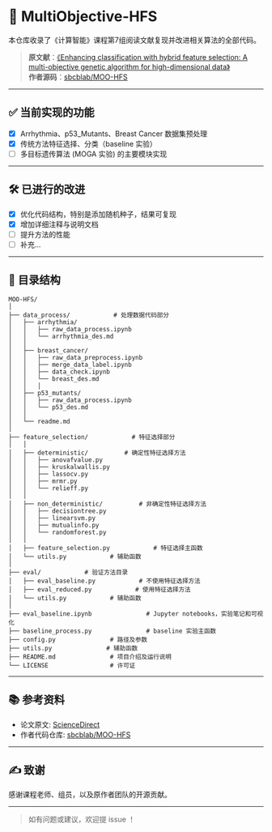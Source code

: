 # 🌟 MultiObjective-HFS

本仓库收录了《计算智能》课程第7组阅读文献复现并改进相关算法的全部代码。

> **原文献**：[《Enhancing classification with hybrid feature selection: A multi-objective genetic algorithm for high-dimensional data》](https://www.sciencedirect.com/science/article/pii/S095741742401385X)  
> **作者源码**：[sbcblab/MOO-HFS](https://github.com/sbcblab/MOO-HFS)

---

## ✅ 当前实现的功能

- [x] Arrhythmia、p53_Mutants、Breast Cancer 数据集预处理
- [x] 传统方法特征选择、分类（baseline 实验）
- [ ] 多目标遗传算法 (MOGA 实验) 的主要模块实现

---

## 🛠️ 已进行的改进

- [x] 优化代码结构，特别是添加随机种子，结果可复现
- [x] 增加详细注释与说明文档
- [ ] 提升方法的性能
- [ ] 补充...

---

## 📁 目录结构

```
MOO-HFS/
│
├── data_process/            # 处理数据代码部分
│   ├── arrhythmia/
│   │   ├── raw_data_process.ipynb 
│   │   └── arrhythmia_des.md
│   │
│   ├── breast_cancer/
│   │   ├── raw_data_preprocess.ipynb
│   │   ├── merge_data_label.ipynb
│   │   ├── data_check.ipynb
│   │   └── breast_des.md
│   │   │ 
│   ├── p53_mutants/
│   │   ├── raw_data_process.ipynb
│   │   └── p53_des.md
│   │ 
│   └── readme.md
│
├── feature_selection/            # 特征选择部分
│   │ 
│   ├── deterministic/          # 确定性特征选择方法
│   │   ├── anovafvalue.py
│   │   ├── kruskalwallis.py
│   │   ├── lassocv.py
│   │   ├── mrmr.py
│   │   └── relieff.py
│   │
│   ├── non_deterministic/          # 非确定性特征选择方法
│   │   ├── decisiontree.py
│   │   ├── linearsvm.py
│   │   ├── mutualinfo.py
│   │   └── randomforest.py
│   │
│   ├── feature_selection.py            # 特征选择主函数
│   └── utils.py            # 辅助函数
│
├── eval/            # 验证方法目录
│   ├── eval_baseline.py            # 不使用特征选择方法
│   ├── eval_reduced.py            # 使用特征选择方法
│   └── utils.py            # 辅助函数
│
├── eval_baseline.ipynb               # Jupyter notebooks，实验笔记和可视化
├── baseline_process.py               # baseline 实验主函数
├── config.py               # 路径及参数
├── utils.py               # 辅助函数
├── README.md               # 项目介绍及运行说明
└── LICENSE                 # 许可证
```

---

## 📚 参考资料

- 论文原文: [ScienceDirect](https://www.sciencedirect.com/science/article/pii/S095741742401385X)
- 作者代码仓库: [sbcblab/MOO-HFS](https://github.com/sbcblab/MOO-HFS)

---

## ✍️ 致谢

感谢课程老师、组员，以及原作者团队的开源贡献。

---

> 如有问题或建议，欢迎提 issue ！
